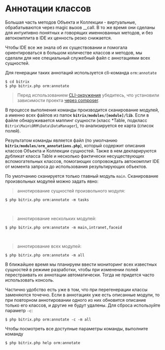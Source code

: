 # Аннотации классов

Большая часть методов Объекта и Коллекции - виртуальные, обрабатываются через magic вызов __call. В то же время они сделаны для интуитивно понятных и говорящих именнованных методов, и без автокомплита в IDE их ценность резко снижается.
 
Чтобы IDE все же знала об их существовании и помогала ориентироваться в большом количестве классов и методов, мы сделали для нее специальный служебный файл с аннотациями всех сущностей.

Для генерации таких аннотаций используется cli-команда `orm:annotate`

	$ cd bitrix
	$ php bitrix.php orm:annotate

> Перед использованием [CLI-окружения](cli.md) убедитесь, что установили зависимости проекта [через composer](composer.md).

В процессе выполнения команды производится сканирование модулей, а именно всех файлов из папок **`bitrix/modules/[module]/lib`**. Если в файле обнаруживается маппинг сущности (класс *Table, подкласс `Bitrix\Main\ORM\Data\DataManager`), то анализируется ее карта (список полей).

Результатом команды является файл (по умолчанию **`bitrix/modules/orm_annotations.php`**), который содержит описания классов Объекта и Коллекции сущностей. Также в нем декларируются дубликат класса Table и  несколько фактически несуществующих вспомогательных классов, помогающих сопровождать автокомплит IDE от момента запроса до использования результирующих объектов.

По умолчанию сканируется только главный модуль `main`. Сканирование произвольных модулей можно задать явно: 

> аннотирование сущностей произвольного модуля:

	$ php bitrix.php orm:annotate -m tasks

<br>

> аннотирование нескольких модулей:

	$ php bitrix.php orm:annotate -m main,intranet,faceid
	
<br>	

> аннотирование всех модулей:

	$ php bitrix.php orm:annotate -m all

В ближайшее время мы планируем ввести мониторинг всех известных сущностей в режиме разработки, чтобы при изменении полей перестраивать их аннотации автоматически. Тогда не придется часто использовать консоль.

Частично удобство есть уже в том, что при перегенерации классы заменяются точечно. Если в аннотациях уже есть описанные модули, то при повторном аннотировании одного из них обновится описание только его классов, и другие не будут удалены. Для сброса используйте параметр `-c`:

	$ php bitrix.php orm:annotate -c -m all

Чтобы посмотреть все доступные параметры команды, выполните команду

	$ php bitrix.php help orm:annotate